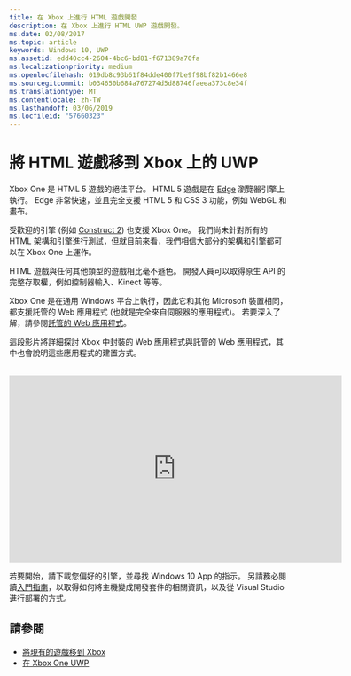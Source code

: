 ```yaml
---
title: 在 Xbox 上進行 HTML 遊戲開發
description: 在 Xbox 上進行 HTML UWP 遊戲開發。
ms.date: 02/08/2017
ms.topic: article
keywords: Windows 10, UWP
ms.assetid: edd40cc4-2604-4bc6-bd81-f671389a70fa
ms.localizationpriority: medium
ms.openlocfilehash: 019db8c93b61f84dde400f7be9f98bf82b1466e8
ms.sourcegitcommit: b034650b684a767274d5d88746faeea373c8e34f
ms.translationtype: MT
ms.contentlocale: zh-TW
ms.lasthandoff: 03/06/2019
ms.locfileid: "57660323"
---
```

# <a name="bringing-html-games-to-uwp-on-xbox"></a>將 HTML 遊戲移到 Xbox 上的 UWP
Xbox One 是 HTML 5 遊戲的絕佳平台。 HTML 5 遊戲是在 [Edge](https://developer.microsoft.com/microsoft-edge/) 瀏覽器引擎上執行。 Edge 非常快速，並且完全支援 HTML 5 和 CSS 3 功能，例如 WebGL 和畫布。

受歡迎的引擎 (例如 [Construct 2](https://www.scirra.com/blog/176/announcing-xbox-one-export-beta)) 也支援 Xbox One。 我們尚未針對所有的 HTML 架構和引擎進行測試，但就目前來看，我們相信大部分的架構和引擎都可以在 Xbox One 上運作。

HTML 遊戲與任何其他類型的遊戲相比毫不遜色。 開發人員可以取得原生 API 的完整存取權，例如控制器輸入、Kinect 等等。

Xbox One 是在通用 Windows 平台上執行，因此它和其他 Microsoft 裝置相同，都支援託管的 Web 應用程式 (也就是完全來自伺服器的應用程式)。 若要深入了解，請參閱[託管的 Web 應用程式](https://microsoftedge.github.io/WebAppsDocs/en-US/win10/HWA.htm)。


這段影片將詳細探討 Xbox 中封裝的 Web 應用程式與託管的 Web 應用程式，其中也會說明這些應用程式的建置方式。
</br>
</br>
<iframe src="https://channel9.msdn.com/Events/Xbox/App-Dev-on-Xbox/Web-Apps-on-Xbox/player#time=04m21s:paused" width="600" height="338" height="658.1199951171875" allowFullScreen frameBorder="0"></iframe>


若要開始，請下載您偏好的引擎，並尋找 Windows 10 App 的指示。 另請務必閱讀[入門指南](getting-started.md)，以取得如何將主機變成開發套件的相關資訊，以及從 Visual Studio 進行部署的方式。

## <a name="see-also"></a>請參閱
- [將現有的遊戲移到 Xbox](development-lanes-landing.md)
- [在 Xbox One UWP](index.md)
